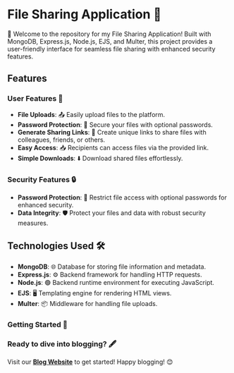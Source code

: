 # File Sharing Application 📂

🌟 Welcome to the repository for my File Sharing Application! Built with MongoDB, Express.js, Node.js, EJS, and Multer, this project provides a user-friendly interface for seamless file sharing with enhanced security features.

## Features

### User Features 👥
- **File Uploads**: 📤 Easily upload files to the platform.
- **Password Protection**: 🔐 Secure your files with optional passwords.
- **Generate Sharing Links**: 🔗 Create unique links to share files with colleagues, friends, or others.
- **Easy Access**: 📥 Recipients can access files via the provided link.
- **Simple Downloads**: ⬇️ Download shared files effortlessly.

### Security Features 🔒
- **Password Protection**: 🔐 Restrict file access with optional passwords for enhanced security.
- **Data Integrity**: 🛡️ Protect your files and data with robust security measures.

## Technologies Used 🛠️
- **MongoDB**: 🌐 Database for storing file information and metadata.
- **Express.js**: ⚙️ Backend framework for handling HTTP requests.
- **Node.js**: 🟢 Backend runtime environment for executing JavaScript.
- **EJS**: 🖥️ Templating engine for rendering HTML views.
- **Multer**: 📦 Middleware for handling file uploads.

### Getting Started 🚀
### Ready to dive into blogging? 🖋️
Visit our **[Blog Website](https://blog-appf.onrender.com)** to get started! Happy blogging! 😊
